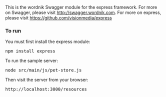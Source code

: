 This is the wordnik Swagger module for the express framework.  For more on Swagger, please visit http://swagger.wordnik.com.  For more on express, please visit https://github.com/visionmedia/express

### To run

You must first install the express module:

<pre>
npm install express
</pre>

To run the sample server:
<pre>
node src/main/js/pet-store.js
</pre>

Then visit the server from your browser:

<pre>
http://localhost:3000/resources
</pre>
